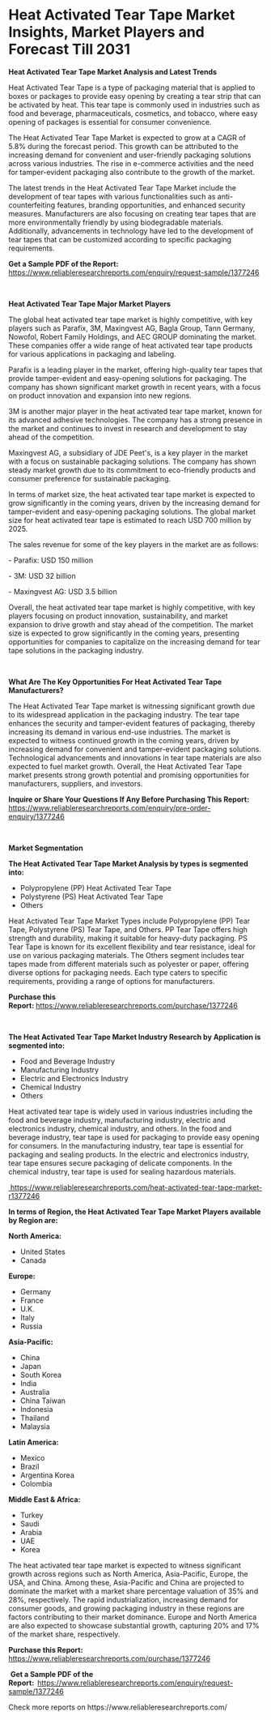 <p><h1>Heat Activated Tear Tape Market Insights, Market Players and Forecast Till 2031</h1></p><p><strong>Heat Activated Tear Tape Market Analysis and Latest Trends</strong></p>
<p><p>Heat Activated Tear Tape is a type of packaging material that is applied to boxes or packages to provide easy opening by creating a tear strip that can be activated by heat. This tear tape is commonly used in industries such as food and beverage, pharmaceuticals, cosmetics, and tobacco, where easy opening of packages is essential for consumer convenience.</p><p>The Heat Activated Tear Tape Market is expected to grow at a CAGR of 5.8% during the forecast period. This growth can be attributed to the increasing demand for convenient and user-friendly packaging solutions across various industries. The rise in e-commerce activities and the need for tamper-evident packaging also contribute to the growth of the market.</p><p>The latest trends in the Heat Activated Tear Tape Market include the development of tear tapes with various functionalities such as anti-counterfeiting features, branding opportunities, and enhanced security measures. Manufacturers are also focusing on creating tear tapes that are more environmentally friendly by using biodegradable materials. Additionally, advancements in technology have led to the development of tear tapes that can be customized according to specific packaging requirements.</p></p>
<p><strong>Get a Sample PDF of the Report:&nbsp;</strong> <a href="https://www.reliableresearchreports.com/enquiry/request-sample/1377246">https://www.reliableresearchreports.com/enquiry/request-sample/1377246</a></p>
<p>&nbsp;</p>
<p><strong>Heat Activated Tear Tape Major Market Players</strong></p>
<p><p>The global heat activated tear tape market is highly competitive, with key players such as Parafix, 3M, Maxingvest AG, Bagla Group, Tann Germany, Nowofol, Robert Family Holdings, and AEC GROUP dominating the market. These companies offer a wide range of heat activated tear tape products for various applications in packaging and labeling.</p><p>Parafix is a leading player in the market, offering high-quality tear tapes that provide tamper-evident and easy-opening solutions for packaging. The company has shown significant market growth in recent years, with a focus on product innovation and expansion into new regions.</p><p>3M is another major player in the heat activated tear tape market, known for its advanced adhesive technologies. The company has a strong presence in the market and continues to invest in research and development to stay ahead of the competition.</p><p>Maxingvest AG, a subsidiary of JDE Peet's, is a key player in the market with a focus on sustainable packaging solutions. The company has shown steady market growth due to its commitment to eco-friendly products and consumer preference for sustainable packaging.</p><p>In terms of market size, the heat activated tear tape market is expected to grow significantly in the coming years, driven by the increasing demand for tamper-evident and easy-opening packaging solutions. The global market size for heat activated tear tape is estimated to reach USD 700 million by 2025.</p><p>The sales revenue for some of the key players in the market are as follows:</p><p>- Parafix: USD 150 million</p><p>- 3M: USD 32 billion</p><p>- Maxingvest AG: USD 3.5 billion</p><p>Overall, the heat activated tear tape market is highly competitive, with key players focusing on product innovation, sustainability, and market expansion to drive growth and stay ahead of the competition. The market size is expected to grow significantly in the coming years, presenting opportunities for companies to capitalize on the increasing demand for tear tape solutions in the packaging industry.</p></p>
<p>&nbsp;</p>
<p><strong>What Are The Key Opportunities For Heat Activated Tear Tape Manufacturers?</strong></p>
<p><p>The Heat Activated Tear Tape market is witnessing significant growth due to its widespread application in the packaging industry. The tear tape enhances the security and tamper-evident features of packaging, thereby increasing its demand in various end-use industries. The market is expected to witness continued growth in the coming years, driven by increasing demand for convenient and tamper-evident packaging solutions. Technological advancements and innovations in tear tape materials are also expected to fuel market growth. Overall, the Heat Activated Tear Tape market presents strong growth potential and promising opportunities for manufacturers, suppliers, and investors.</p></p>
<p><strong>Inquire or Share Your Questions If Any Before Purchasing This Report:</strong> <a href="https://www.reliableresearchreports.com/enquiry/pre-order-enquiry/1377246">https://www.reliableresearchreports.com/enquiry/pre-order-enquiry/1377246</a></p>
<p>&nbsp;</p>
<p><strong>Market Segmentation</strong></p>
<p><strong>The Heat Activated Tear Tape Market Analysis by types is segmented into:</strong></p>
<p><ul><li>Polypropylene (PP) Heat Activated Tear Tape</li><li>Polystyrene (PS) Heat Activated Tear Tape</li><li>Others</li></ul></p>
<p><p>Heat Activated Tear Tape Market Types include Polypropylene (PP) Tear Tape, Polystyrene (PS) Tear Tape, and Others. PP Tear Tape offers high strength and durability, making it suitable for heavy-duty packaging. PS Tear Tape is known for its excellent flexibility and tear resistance, ideal for use on various packaging materials. The Others segment includes tear tapes made from different materials such as polyester or paper, offering diverse options for packaging needs. Each type caters to specific requirements, providing a range of options for manufacturers.</p></p>
<p><strong>Purchase this Report:&nbsp;</strong><a href="https://www.reliableresearchreports.com/purchase/1377246">https://www.reliableresearchreports.com/purchase/1377246</a></p>
<p>&nbsp;</p>
<p><strong>The Heat Activated Tear Tape Market Industry Research by Application is segmented into:</strong></p>
<p><ul><li>Food and Beverage Industry</li><li>Manufacturing Industry</li><li>Electric and Electronics Industry</li><li>Chemical Industry</li><li>Others</li></ul></p>
<p><p>Heat activated tear tape is widely used in various industries including the food and beverage industry, manufacturing industry, electric and electronics industry, chemical industry, and others. In the food and beverage industry, tear tape is used for packaging to provide easy opening for consumers. In the manufacturing industry, tear tape is essential for packaging and sealing products. In the electric and electronics industry, tear tape ensures secure packaging of delicate components. In the chemical industry, tear tape is used for sealing hazardous materials.</p></p>
<p><a href="https://www.reliableresearchreports.com/heat-activated-tear-tape-market-r1377246">&nbsp;https://www.reliableresearchreports.com/heat-activated-tear-tape-market-r1377246</a></p>
<p><strong>In terms of Region, the Heat Activated Tear Tape Market Players available by Region are:</strong></p>
<p>
    <p> <strong> North America: </strong>
        <ul>
            <li>United States</li>
            <li>Canada</li>
        </ul>
        </p> 
    <p> <strong> Europe: </strong>
        <ul>
            <li>Germany</li>
            <li>France</li>
            <li>U.K.</li>
            <li>Italy</li>
            <li>Russia</li>
        </ul>
        </p> 
    <p> <strong> Asia-Pacific: </strong>
        <ul>
            <li>China</li>
            <li>Japan</li>
            <li>South Korea</li>
            <li>India</li>
            <li>Australia</li>
            <li>China Taiwan</li>
            <li>Indonesia</li>
            <li>Thailand</li>
            <li>Malaysia</li>
        </ul>
        </p> 
    <p> <strong> Latin America: </strong>
        <ul>
            <li>Mexico</li>
            <li>Brazil</li>
            <li>Argentina Korea</li>
            <li>Colombia</li>
        </ul>
        </p> 
    <p> <strong> Middle East & Africa: </strong>
        <ul>
            <li>Turkey</li>
            <li>Saudi</li>
            <li>Arabia</li>
            <li>UAE</li>
            <li>Korea</li>
        </ul>
    </p>
    </p>
<p><p>The heat activated tear tape market is expected to witness significant growth across regions such as North America, Asia-Pacific, Europe, the USA, and China. Among these, Asia-Pacific and China are projected to dominate the market with a market share percentage valuation of 35% and 28%, respectively. The rapid industrialization, increasing demand for consumer goods, and growing packaging industry in these regions are factors contributing to their market dominance. Europe and North America are also expected to showcase substantial growth, capturing 20% and 17% of the market share, respectively.</p></p>
<p><strong>Purchase this Report: </strong><a href="https://www.reliableresearchreports.com/purchase/1377246">https://www.reliableresearchreports.com/purchase/1377246</a></p>
<p>&nbsp;<strong>Get a Sample PDF of the Report:&nbsp;&nbsp;</strong><a href="https://www.reliableresearchreports.com/enquiry/request-sample/1377246">https://www.reliableresearchreports.com/enquiry/request-sample/1377246</a></p>
<p><strong></strong></p>
<p>Check more reports on https://www.reliableresearchreports.com/</p>